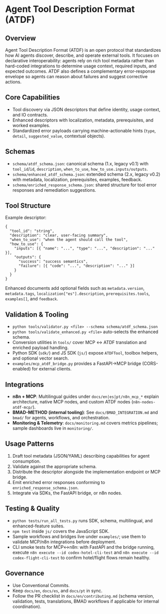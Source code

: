 ﻿# Agent Tool Description Format (ATDF)

## Overview
Agent Tool Description Format (ATDF) is an open protocol that standardizes how AI agents discover, describe, and operate external tools. It focuses on declarative interoperability: agents rely on rich tool metadata rather than hard-coded integrations to determine usage context, required inputs, and expected outcomes. ATDF also defines a complementary error-response envelope so agents can reason about failures and suggest corrective actions.

## Core Capabilities
- Tool discovery via JSON descriptors that define identity, usage context, and IO contracts.
- Enhanced descriptors with localization, metadata, prerequisites, and worked examples.
- Standardized error payloads carrying machine-actionable hints (`type`, `detail`, `suggested_value`, contextual objects).

## Schemas
- `schema/atdf_schema.json`: canonical schema (1.x, legacy v0.1) with `tool_id`/`id`, `description`, `when_to_use`, `how_to_use.inputs/outputs`.
- `schema/enhanced_atdf_schema.json`: extended schema (2.x, legacy v0.2) with metadata, localization, prerequisites, examples, feedback.
- `schema/enriched_response_schema.json`: shared structure for tool error responses and remediation suggestions.

## Tool Structure
Example descriptor:
```
{
  "tool_id": "string",
  "description": "clear, user-facing summary",
  "when_to_use": "when the agent should call the tool",
  "how_to_use": {
    "inputs": [{ "name": "...", "type": "...", "description": "..." }],
    "outputs": {
      "success": "success semantics",
      "failure": [{ "code": "...", "description": "..." }]
    }
  }
}
```
Enhanced documents add optional fields such as `metadata.version`, `metadata.tags`, `localization["es"].description`, `prerequisites.tools`, `examples[]`, and `feedback`.

## Validation & Tooling
- `python tools/validator.py <file> --schema schema/atdf_schema.json`
- `python tools/validate_enhanced.py <file>` auto-selects the enhanced schema.
- Conversion utilities in `tools/` cover MCP ↔ ATDF translation and enriched payload handling.
- Python SDK (`sdk/`) and JS SDK (`js/`) expose `ATDFTool`, toolbox helpers, and optional vector search.
- `examples/mcp_atdf_bridge.py` provides a FastAPI→MCP bridge (CORS-enabled) for external clients.

## Integrations
- **n8n + MCP**: Multilingual guides under `docs/en|es|pt/n8n_mcp_*` explain architecture, native MCP nodes, and custom ATDF nodes (`n8n-nodes-atdf-mcp/`).
- **BMAD-METHOD (internal tooling)**: See `docs/BMAD_INTEGRATION.md` and `bmad/` for agents, workflows, and orchestration.
- **Monitoring & Telemetry**: `docs/monitoring.md` covers metrics pipelines; sample dashboards live in `monitoring/`.

## Usage Patterns
1. Draft tool metadata (JSON/YAML) describing capabilities for agent consumption.
2. Validate against the appropriate schema.
3. Distribute the descriptor alongside the implementation endpoint or MCP bridge.
4. Emit enriched error responses conforming to `enriched_response_schema.json`.
5. Integrate via SDKs, the FastAPI bridge, or n8n nodes.

## Testing & Quality
- `python tests/run_all_tests.py` runs SDK, schema, multilingual, and enhanced-feature suites.
- `npm test` inside `js/` covers the JavaScript SDK.
- Sample workflows and bridges live under `examples/`; use them to validate MCP/n8n integrations before deployment.
- CLI smoke tests for MCP↔n8n: with FastAPI and the bridge running, execute `n8n execute --id codex-hotel-cli-test` and `n8n execute --id codex-flight-cli-test` to confirm hotel/flight flows remain healthy.

## Governance
- Use Conventional Commits.
- Keep `docs/en`, `docs/es`, and `docs/pt` in sync.
- Follow the PR checklist in `docs/en/contributing.md` (schema version, validation, tests, translations, BMAD workflows if applicable for internal coordination).
